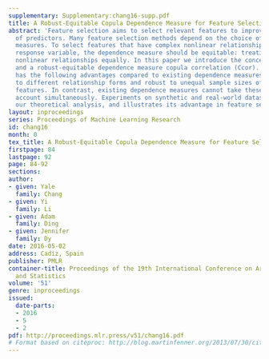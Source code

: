 ```yaml
---
supplementary: Supplementary:chang16-supp.pdf
title: A Robust-Equitable Copula Dependence Measure for Feature Selection
abstract: 'Feature selection aims to select relevant features to improve the performance
  of predictors. Many feature selection methods depend on the choice of dependence
  measures. To select features that have complex nonlinear relationships with the
  response variable, the dependence measure should be equitable: treating linear and
  nonlinear relationships equally. In this paper we introduce the concept of robust-equitability
  and a robust-equitable dependence measure copula correlation (Ccor). This measure
  has the following advantages compared to existing dependence measures: it is robust
  to different relationship forms and robust to unequal sample sizes of different
  features. In contrast, existing dependence measures cannot take these factors into
  account simultaneously. Experiments on synthetic and real-world datasets confirm
  our theoretical analysis, and illustrates its advantage in feature selection.'
layout: inproceedings
series: Proceedings of Machine Learning Research
id: chang16
month: 0
tex_title: A Robust-Equitable Copula Dependence Measure for Feature Selection
firstpage: 84
lastpage: 92
page: 84-92
sections: 
author:
- given: Yale
  family: Chang
- given: Yi
  family: Li
- given: Adam
  family: Ding
- given: Jennifer
  family: Dy
date: 2016-05-02
address: Cadiz, Spain
publisher: PMLR
container-title: Proceedings of the 19th International Conference on Artificial Intelligence
  and Statistics
volume: '51'
genre: inproceedings
issued:
  date-parts:
  - 2016
  - 5
  - 2
pdf: http://proceedings.mlr.press/v51/chang16.pdf
# Format based on citeproc: http://blog.martinfenner.org/2013/07/30/citeproc-yaml-for-bibliographies/
---
```

